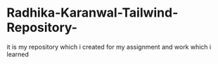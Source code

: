 # Radhika-Karanwal-Tailwind-Repository-
it is my repository which i created for my assignment and work which i learned
